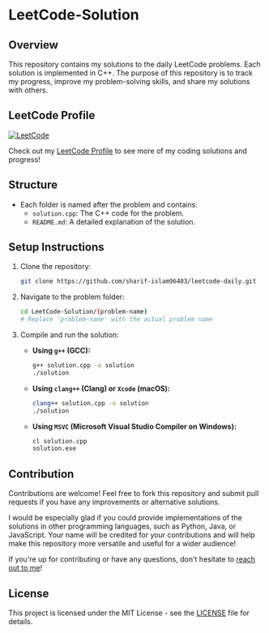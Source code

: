 # LeetCode-Solution

## Overview

This repository contains my solutions to the daily LeetCode problems. Each solution is implemented in C++. The purpose of this repository is to track my progress, improve my problem-solving skills, and share my solutions with others.

## LeetCode Profile

[![LeetCode](https://img.shields.io/badge/LeetCode-000000?style=for-the-badge&logo=LeetCode&logoColor=#d16c06)](https://leetcode.com/u/sharif__islam/)

Check out my [LeetCode Profile](https://leetcode.com/u/sharif__islam/) to see more of my coding solutions and progress!

## Structure

- Each folder is named after the problem and contains:
  - `solution.cpp`: The C++ code for the problem.
  - `README.md`: A detailed explanation of the solution.

## Setup Instructions

1. Clone the repository:
   ```bash
   git clone https://github.com/sharif-islam96403/leetcode-daily.git
   ```

2. Navigate to the problem folder:
   ```bash
   cd LeetCode-Solution/(problem-name)
   # Replace 'problem-name' with the actual problem name
   ```

3. Compile and run the solution:

   - **Using `g++` (GCC):**
     ```bash
     g++ solution.cpp -o solution
     ./solution
     ```

   - **Using `clang++` (Clang) or `Xcode` (macOS):**
     ```bash
     clang++ solution.cpp -o solution
     ./solution
     ```

   - **Using `MSVC` (Microsoft Visual Studio Compiler on Windows):**
     ```cmd
     cl solution.cpp
     solution.exe
     ```

## Contribution

Contributions are welcome! Feel free to fork this repository and submit pull requests if you have any improvements or alternative solutions. 

I would be especially glad if you could provide implementations of the solutions in other programming languages, such as Python, Java, or JavaScript. Your name will be credited for your contributions and will help make this repository more versatile and useful for a wider audience!

If you're up for contributing or have any questions, don't hesitate to [reach out to me](mailto:sharif.islam96403@gmail.com)!

## License

This project is licensed under the MIT License - see the [LICENSE](./LICENSE) file for details.
